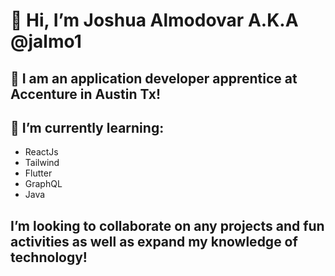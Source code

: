 # 👋 Hi, I’m Joshua Almodovar A.K.A @jalmo1

## 👀 I am an application developer apprentice at Accenture in Austin Tx!

## 🌱 I’m currently learning:
* ReactJs
* Tailwind
* Flutter
* GraphQL
* Java

## I’m looking to collaborate on any projects and fun activities as well as expand my knowledge of technology!
